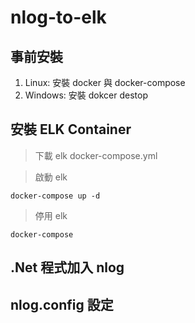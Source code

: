 # nlog-to-elk

## 事前安裝

1. Linux: 安裝 docker 與 docker-compose
2. Windows: 安裝 dokcer destop

## 安裝 ELK Container

> 下載 elk docker-compose.yml



> 啟動 elk

```
docker-compose up -d
```

> 停用 elk

```
docker-compose 
```

## .Net 程式加入 nlog

## nlog.config 設定
